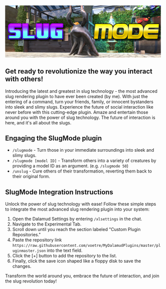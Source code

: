 ![alt text](https://github.com/voetre/SlugMode/blob/a98b6697edf8f9de35c4254ef4f2b07a70a498c7/Images/SlugModeBanner.png)

## Get ready to revolutionize the way you interact with others! 

Introducing the latest and greatest in slug technology - the most advanced slug rendering plugin to have ever been created (by me). With just the entering of a command, turn your friends, family, or innocent bystanders into sleek and slimy slugs. Experience the future of social interaction like never before with this cutting-edge plugin. Amaze and entertain those around you with the power of slug technology. The future of interaction is here, and it's all about the slugs.

## Engaging the SlugMode plugin

- `/slugmode` - Turn those in your immediate surroundings into sleek and slimy slugs.
- `/slugmode [model ID]` - Transform others into a variety of creatures by providing a model ID as an argument. (e.g. `/slugmode 50`)
- `/unslug` - Cure others of their transformation, reverting them back to their original form.

## SlugMode Integration Instructions
Unlock the power of slug technology with ease! Follow these simple steps to integrate the most advanced slug rendering plugin into your system:

1. Open the Dalamud Settings by entering `/xlsettings` in the chat.
2. Navigate to the Experimental Tab.
3. Scroll down until you reach the section labeled "Custom Plugin Repositories."
4. Paste the repository link `https://raw.githubusercontent.com/voetre/MyDalamudPlugins/master/pluginmaster.json` into the text field.
5. Click the [+] button to add the repository to the list.
6. Finally, click the save icon shaped like a floppy disk to save the changes.

Transform the world around you, embrace the future of interaction, and join the slug revolution today!
